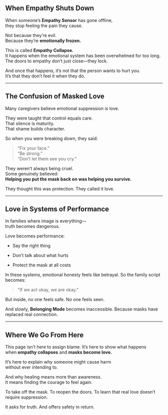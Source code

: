 ##  When Empathy Shuts Down

When someone’s **Empathy Sensor** has gone offline,  
they stop feeling the pain they cause.

Not because they’re evil.  
Because they’re **emotionally frozen.**

This is called **Empathy Collapse.**  
It happens when the emotional system has been overwhelmed for too long.  
The doors to empathy don’t just close—they lock.

And once that happens, it’s not that the person wants to hurt you.  
It’s that they don’t feel it when they do.

---

##  The Confusion of Masked Love

Many caregivers believe emotional suppression _is_ love.

They were taught that control equals care.  
That silence is maturity.  
That shame builds character.

So when you were breaking down, they said:

> “Fix your face.”  
> “Be strong.”  
> “Don’t let them see you cry.”

They weren’t always being cruel.  
Some genuinely believed:  
**Helping you put the mask back on was helping you survive.**

They thought this was protection. They called it love.

---

##  Love in Systems of Performance

In families where image is everything—  
truth becomes dangerous.

Love becomes performance:

- Say the right thing
    
- Don’t talk about what hurts
    
- Protect the mask at all costs
    

In these systems, emotional honesty feels like betrayal. So the family script becomes:

> "If we act okay, we are okay."

But inside, no one feels safe. No one feels seen.

And slowly, **Belonging Mode** becomes inaccessible. Because masks have replaced real connection.

---

##  Where We Go From Here

This page isn’t here to assign blame. It’s here to show what happens when **empathy collapses** and **masks become love.**

It’s here to explain why someone might cause harm  
without ever intending to.

And why healing means more than awareness.  
It means finding the courage to feel again.

To take off the mask. To reopen the doors. To learn that real love doesn’t require suppression.

It asks for truth. And offers safety in return.